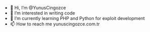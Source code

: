- 👋 Hi, I’m @YunusCingozce
- 👀 I’m interested in writing code
- 🌱 I’m currently learning PHP and Python for exploit development
- 📫 How to reach me yunuscingozce.com.tr

<!---
YunusCingozce/YunusCingozce is a ✨ special ✨ repository because its `README.md` (this file) appears on your GitHub profile.
You can click the Preview link to take a look at your changes.
--->
